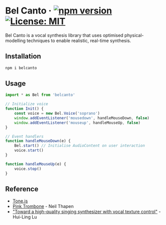 # Bel Canto &middot; [![npm version](https://img.shields.io/npm/v/react.svg?style=flat)](https://www.npmjs.com/package/belcanto) [![License: MIT](https://img.shields.io/badge/License-MIT-yellow.svg)](https://opensource.org/licenses/MIT)

Bel Canto is a vocal synthesis library that uses optimised physical-modelling techniques to enable realistic, real-time synthesis.

## Installation

```bash
npm i belcanto
```

## Usage

```js
import * as Bel from 'belcanto'

// Initialize voice
function Init() {
    const voice = new Bel.Voice('soprano')
    window.addEventListener('mousedown', handleMouseDown, false)
    window.addEventListener('mouseup', handleMouseUp, false)
}

// Event handlers
function handleMouseDown(e) {
    Bel.start() // Initialise AudioContent on user interaction
    voice.start()
}

function handleMouseUp(e) {
    voice.stop()
}

```

## Reference
- [Tone.js](https://github.com/Tonejs/Tone.js)
- [Pink Trombone](https://dood.al/pinktrombone/) - Neil Thapen
- ["Toward a high-quality singing synthesizer with vocal texture control"](https://ccrma.stanford.edu/~vickylu/thesis/) - Hui-Ling Lu
